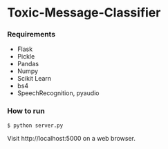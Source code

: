 # Toxic-Message-Classifier

### Requirements
- Flask
- Pickle
- Pandas
- Numpy
- Scikit Learn
- bs4
- SpeechRecognition, pyaudio

### How to run
`$ python server.py`

Visit http://localhost:5000 on a web browser.
